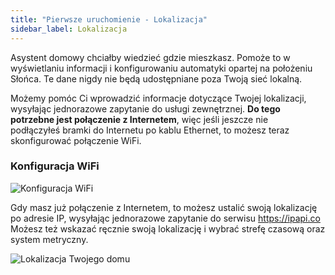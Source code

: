 ```yaml
---
title: "Pierwsze uruchomienie - Lokalizacja"
sidebar_label: Lokalizacja
---
```


Asystent domowy chciałby wiedzieć gdzie mieszkasz. Pomoże to w wyświetlaniu informacji i konfigurowaniu automatyki opartej na położeniu Słońca.
Te dane nigdy nie będą udostępniane poza Twoją sieć lokalną.

Możemy pomóc Ci wprowadzić informacje dotyczące Twojej lokalizacji, wysyłając jednorazowe zapytanie do usługi zewnętrznej. **Do tego potrzebne jest połączenie z Internetem**, więc jeśli jeszcze nie podłączyłeś bramki do Internetu po kablu Ethernet, to możesz teraz skonfigurować połączenie WiFi.

### Konfiguracja WiFi

![Konfiguracja WiFi](/img/en/bramka/onboarding_step_2.png)


Gdy masz już połączenie z Internetem, to możesz ustalić swoją lokalizację po adresie IP, wysyłając jednorazowe zapytanie do serwisu https://ipapi.co
Możesz też wskazać ręcznie swoją lokalizację i wybrać strefę czasową oraz system metryczny.


![Lokalizacja Twojego domu](/img/en/bramka/onboarding_step_3.png)
